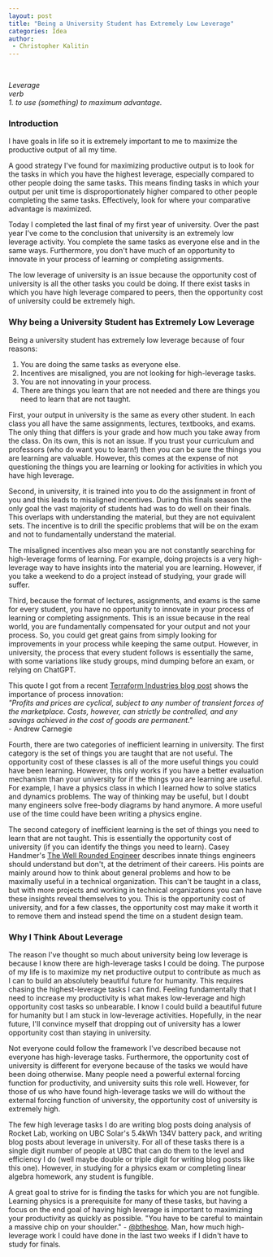 ```yaml
---
layout: post
title: "Being a University Student has Extremely Low Leverage"
categories: Idea
author:
 - Christopher Kalitin
---
```

<head>
    <meta property="og:image" content="{{site.url}}/assets/images/jevons-learning-rate/notebook.jpg">
</head>

<i>Leverage</i>  
<i>verb</i>    
<i>1. to use (something) to maximum advantage.</i>  

### <b>Introduction</b>

I have goals in life so it is extremely important to me to maximize the productive output of all my time.

A good strategy I've found for maximizing productive output is to look for the tasks in which you have the highest leverage, especially compared to other people doing the same tasks. This means finding tasks in which your output per unit time is disproportionately higher compared to other people completing the same tasks. Effectively, look for where your comparative advantage is maximized.

Today I completed the last final of my first year of university. Over the past year I've come to the conclusion that university is an extremely low leverage activity. You complete the same tasks as everyone else and in the same ways. Furthermore, you don't have much of an opportunity to innovate in your process of learning or completing assignments.

The low leverage of university is an issue because the opportunity cost of university is all the other tasks you could be doing. If there exist tasks in which you have high leverage compared to peers, then the opportunity cost of university could be extremely high.

### <b>Why being a University Student has Extremely Low Leverage</b>

Being a university student has extremely low leverage because of four reasons:
1. You are doing the same tasks as everyone else.
2. Incentives are misaligned, you are not looking for high-leverage tasks.
2. You are not innovating in your process.
3. There are things you learn that are not needed and there are things you need to learn that are not taught.

First, your output in university is the same as every other student. In each class you all have the same assignments, lectures, textbooks, and exams. The only thing that differs is your grade and how much you take away from the class. On its own, this is not an issue. If you trust your curriculum and professors (who do want you to learn!) then you can be sure the things you are learning are valuable. However, this comes at the expense of not questioning the things you are learning or looking for activities in which you have high leverage.

Second, in university, it is trained into you to do the assignment in front of you and this leads to misaligned incentives. During this finals season the only goal the vast majority of students had was to do well on their finals. This overlaps with understanding the material, but they are not equivalent sets. The incentive is to drill the specific problems that will be on the exam and not to fundamentally understand the material.

The misaligned incentives also mean you are not constantly searching for high-leverage forms of learning. For example, doing projects is a very high-leverage way to have insights into the material you are learning. However, if you take a weekend to do a project instead of studying, your grade will suffer.

Third, because the format of lectures, assignments, and exams is the same for every student, you have no opportunity to innovate in your process of learning or completing assignments. This is an issue because in the real world, you are fundamentally compensated for your output and not your process. So, you could get great gains from simply looking for improvements in your process while keeping the same output. However, in university, the process that every student follows is essentially the same, with some variations like study groups, mind dumping before an exam, or relying on ChatGPT. 

This quote I got from a recent [Terraform Industries blog post](https://terraformindustries.wordpress.com/2025/03/25/no-excuses-how-to-build-scale-and-win-in-hard-tech/) shows the importance of process innovation:  
<i>"Profits and prices are cyclical, subject to any number of transient forces of the marketplace. Costs, however, can strictly be controlled, and any savings achieved in the cost of goods are permanent."</i>  
\- Andrew Carnegie  

Fourth, there are two categories of inefficient learning in university. The first category is the set of things you are taught that are not useful. The opportunity cost of these classes is all of the more useful things you could have been learning. However, this only works if you have a better evaluation mechanism than your university for if the things you are learning are useful. For example, I have a physics class in which I learned how to solve statics and dynamics problems. The way of thinking may be useful, but I doubt many engineers solve free-body diagrams by hand anymore. A more useful use of the time could have been writing a physics engine.

The second category of inefficient learning is the set of things you need to learn that are not taught. This is essentially the opportunity cost of university (if you can identify the things you need to learn). Casey Handmer's [The Well Rounded Engineer](https://caseyhandmer.wordpress.com/2024/01/30/the-well-rounded-engineer/) describes innate things engineers should understand but don't, at the detriment of their careers. His points are mainly around how to think about general problems and how to be maximally useful in a technical organization. This can't be taught in a class, but with more projects and working in technical organizations you can have these insights reveal themselves to you. This is the opportunity cost of university, and for a few classes, the opportunity cost may make it worth it to remove them and instead spend the time on a student design team. 

### <b>Why I Think About Leverage</b>

The reason I've thought so much about university being low leverage is because I know there are high-leverage tasks I could be doing. The purpose of my life is to maximize my net productive output to contribute as much as I can to build an absolutely beautiful future for humanity. This requires chasing the highest-leverage tasks I can find. Feeling fundamentally that I need to increase my productivity is what makes low-leverage and high opportunity cost tasks so unbearable. I know I could build a beautiful future for humanity but I am stuck in low-leverage activities. Hopefully, in the near future, I'll convince myself that dropping out of university has a lower opportunity cost than staying in university.

Not everyone could follow the framework I've described because not everyone has high-leverage tasks. Furthermore, the opportunity cost of university is different for everyone because of the tasks we would have been doing otherwise. Many people need a powerful external forcing function for productivity, and university suits this role well. However, for those of us who have found high-leverage tasks we will do without the external forcing function of university, the opportunity cost of university is extremely high.

The few high leverage tasks I do are writing blog posts doing analysis of Rocket Lab, working on UBC Solar's 5.4kWh 134V battery pack, and writing blog posts about leverage in university. For all of these tasks there is a single digit number of people at UBC that can do them to the level and efficiency I do (well maybe double or triple digit for writing blog posts like this one). However, in studying for a physics exam or completing linear algebra homework, any student is fungible. 

A great goal to strive for is finding the tasks for which you are not fungible. Learning physics is a prerequisite for many of these tasks, but having a focus on the end goal of having high leverage is important to maximizing your productivity as quickly as possible. "You have to be careful to maintain a massive chip on your shoulder." - [@btheshoe](https://x.com/btheshoe/status/1807520518704427409). Man, how much high-leverage work I could have done in the last two weeks if I didn't have to study for finals. 
